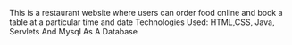 This is a restaurant website where users can order food online and book a table at a particular time and date
Technologies Used: HTML,CSS, Java, Servlets And Mysql As A Database
